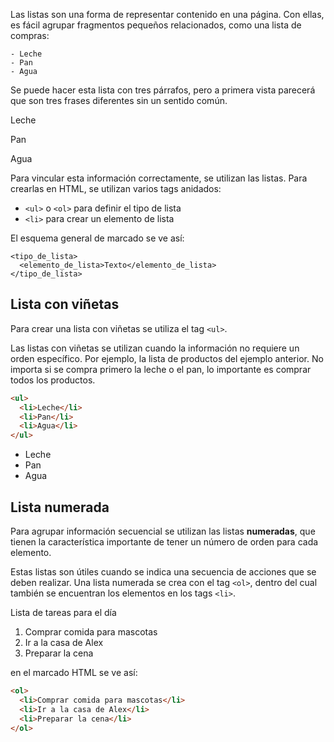 
Las listas son una forma de representar contenido en una página. Con ellas, es fácil agrupar fragmentos pequeños relacionados, como una lista de compras:

```text
- Leche
- Pan
- Agua
```

Se puede hacer esta lista con tres párrafos, pero a primera vista parecerá que son tres frases diferentes sin un sentido común.

<div class="hexlet-basics-example my-3">
  <p>Leche</p>
  <p>Pan</p>
  <p class="m-0">Agua</p>
</div>

Para vincular esta información correctamente, se utilizan las listas. Para crearlas en HTML, se utilizan varios tags anidados:

* `<ul>` o `<ol>` para definir el tipo de lista
* `<li>` para crear un elemento de lista

El esquema general de marcado se ve así:

```text
<tipo_de_lista>
  <elemento_de_lista>Texto</elemento_de_lista>
</tipo_de_lista>
```

## Lista con viñetas

Para crear una lista con viñetas se utiliza el tag `<ul>`.

Las listas con viñetas se utilizan cuando la información no requiere un orden específico. Por ejemplo, la lista de productos del ejemplo anterior. No importa si se compra primero la leche o el pan, lo importante es comprar todos los productos.

```html
<ul>
  <li>Leche</li>
  <li>Pan</li>
  <li>Agua</li>
</ul>
```

<div class="hexlet-basics-example my-3">
  <ul class="m-0">
    <li>Leche</li>
    <li>Pan</li>
    <li>Agua</li>
  </ul>
</div>

## Lista numerada

Para agrupar información secuencial se utilizan las listas **numeradas**, que tienen la característica importante de tener un número de orden para cada elemento.

Estas listas son útiles cuando se indica una secuencia de acciones que se deben realizar. Una lista numerada se crea con el tag `<ol>`, dentro del cual también se encuentran los elementos en los tags `<li>`.

Lista de tareas para el día

<div class="hexlet-basics-example my-3">
  <ol class="m-0">
    <li>Comprar comida para mascotas</li>
    <li>Ir a la casa de Alex</li>
    <li>Preparar la cena</li>
  </ol>
</div>

en el marcado HTML se ve así:

```html
<ol>
  <li>Comprar comida para mascotas</li>
  <li>Ir a la casa de Alex</li>
  <li>Preparar la cena</li>
</ol>
```
